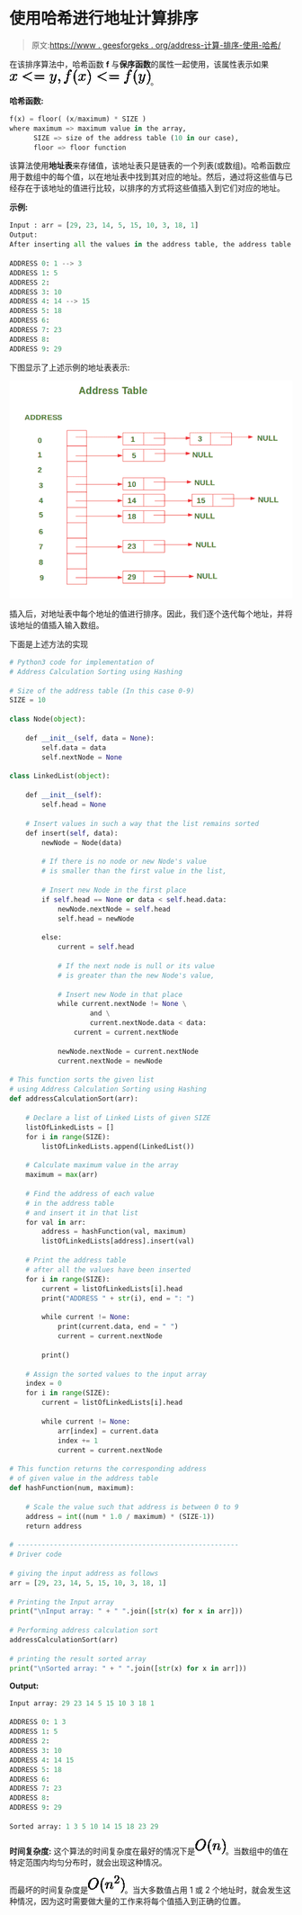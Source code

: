 # 使用哈希进行地址计算排序

> 原文:[https://www . geesforgeks . org/address-计算-排序-使用-哈希/](https://www.geeksforgeeks.org/address-calculation-sort-using-hashing/)

在该排序算法中，哈希函数 **f** 与**保序函数**的属性一起使用，该属性表示如果![ x <= y, f(x) <= f(y) ](img/5f9389d505cc011727b95eb952191496.png "Rendered by QuickLaTeX.com")。

**哈希函数:**

```py
f(x) = floor( (x/maximum) * SIZE )
where maximum => maximum value in the array,
      SIZE => size of the address table (10 in our case),
      floor => floor function

```

该算法使用**地址表**来存储值，该地址表只是链表的一个列表(或数组)。哈希函数应用于数组中的每个值，以在地址表中找到其对应的地址。然后，通过将这些值与已经存在于该地址的值进行比较，以排序的方式将这些值插入到它们对应的地址。

**示例:**

```py
Input : arr = [29, 23, 14, 5, 15, 10, 3, 18, 1] 
Output:
After inserting all the values in the address table, the address table looks like this:

ADDRESS 0: 1 --> 3 
ADDRESS 1: 5 
ADDRESS 2: 
ADDRESS 3: 10 
ADDRESS 4: 14 --> 15 
ADDRESS 5: 18 
ADDRESS 6: 
ADDRESS 7: 23 
ADDRESS 8: 
ADDRESS 9: 29

```

下图显示了上述示例的地址表表示:

![](img/f3aa7b2076a31c37ba61d48a43b468df.png)

插入后，对地址表中每个地址的值进行排序。因此，我们逐个迭代每个地址，并将该地址的值插入输入数组。

下面是上述方法的实现

```py
# Python3 code for implementation of 
# Address Calculation Sorting using Hashing

# Size of the address table (In this case 0-9)
SIZE = 10

class Node(object):

    def __init__(self, data = None):
        self.data = data
        self.nextNode = None

class LinkedList(object):

    def __init__(self):
        self.head = None

    # Insert values in such a way that the list remains sorted
    def insert(self, data):
        newNode = Node(data)

        # If there is no node or new Node's value
        # is smaller than the first value in the list,

        # Insert new Node in the first place
        if self.head == None or data < self.head.data:
            newNode.nextNode = self.head
            self.head = newNode

        else:
            current = self.head

            # If the next node is null or its value
            # is greater than the new Node's value,

            # Insert new Node in that place
            while current.nextNode != None \
                    and \
                    current.nextNode.data < data:
                current = current.nextNode

            newNode.nextNode = current.nextNode
            current.nextNode = newNode

# This function sorts the given list 
# using Address Calculation Sorting using Hashing
def addressCalculationSort(arr):

    # Declare a list of Linked Lists of given SIZE
    listOfLinkedLists = []
    for i in range(SIZE):
        listOfLinkedLists.append(LinkedList())

    # Calculate maximum value in the array
    maximum = max(arr)

    # Find the address of each value
    # in the address table 
    # and insert it in that list
    for val in arr:
        address = hashFunction(val, maximum)
        listOfLinkedLists[address].insert(val)

    # Print the address table 
    # after all the values have been inserted
    for i in range(SIZE):
        current = listOfLinkedLists[i].head
        print("ADDRESS " + str(i), end = ": ")

        while current != None:
            print(current.data, end = " ")
            current = current.nextNode

        print()

    # Assign the sorted values to the input array
    index = 0
    for i in range(SIZE):
        current = listOfLinkedLists[i].head

        while current != None:
            arr[index] = current.data
            index += 1
            current = current.nextNode

# This function returns the corresponding address
# of given value in the address table
def hashFunction(num, maximum):

    # Scale the value such that address is between 0 to 9
    address = int((num * 1.0 / maximum) * (SIZE-1))
    return address

# -------------------------------------------------------
# Driver code

# giving the input address as follows
arr = [29, 23, 14, 5, 15, 10, 3, 18, 1]

# Printing the Input array
print("\nInput array: " + " ".join([str(x) for x in arr]))

# Performing address calculation sort
addressCalculationSort(arr)

# printing the result sorted array
print("\nSorted array: " + " ".join([str(x) for x in arr]))
```

**Output:**

```py
Input array: 29 23 14 5 15 10 3 18 1

ADDRESS 0: 1 3 
ADDRESS 1: 5 
ADDRESS 2: 
ADDRESS 3: 10 
ADDRESS 4: 14 15 
ADDRESS 5: 18 
ADDRESS 6: 
ADDRESS 7: 23 
ADDRESS 8: 
ADDRESS 9: 29 

Sorted array: 1 3 5 10 14 15 18 23 29

```

**时间复杂度:**
这个算法的时间复杂度在最好的情况下是![O(n)](img/d5229a9c6f59029cbbb0f53974c9a9de.png "Rendered by QuickLaTeX.com")。当数组中的值在特定范围内均匀分布时，就会出现这种情况。

而最坏的时间复杂度是![O(n^2)](img/598be626cedc018633480e0f69670fd8.png "Rendered by QuickLaTeX.com")。当大多数值占用 1 或 2 个地址时，就会发生这种情况，因为这时需要做大量的工作来将每个值插入到正确的位置。